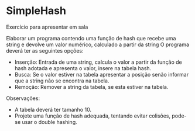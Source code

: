 # SimpleHash

Exercício para apresentar em sala

Elaborar um programa contendo uma função de hash que recebe uma string e devolve um valor numérico, calculado a partir da string
O programa deverá ter as seguintes opções:
- Inserção: Entrada de uma string, calcula o valor a partir da função de hash adotada e apresenta o valor, insere na tabela hash.
- Busca: Se o valor estiver na tabela apresentar a posição senão informar que a string não se encontra na tabela.
- Remoção: Remover a string da tabela, se esta estiver na tabela.

Observações:
- A tabela deverá ter tamanho 10.
- Projete uma função de hash adequada, tentando evitar colisões, pode-se usar o double hashing.
